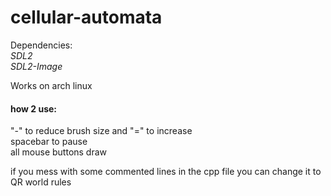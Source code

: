 # cellular-automata

Dependencies:  
*SDL2*  
*SDL2-Image*

Works on arch linux

#### how 2 use:
"-" to reduce brush size and "=" to increase  
spacebar to pause  
all mouse buttons draw

if you mess with some commented lines in the cpp file you can change it to QR world rules
